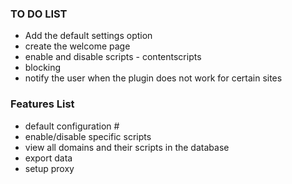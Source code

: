### TO DO LIST
- Add the default settings option
- create the welcome page
- enable and disable scripts - contentscripts
- blocking
- notify the user when the plugin does not work for certain sites
### Features List
- default configuration #
- enable/disable specific scripts
- view all domains and their scripts in the database
- export data
- setup proxy